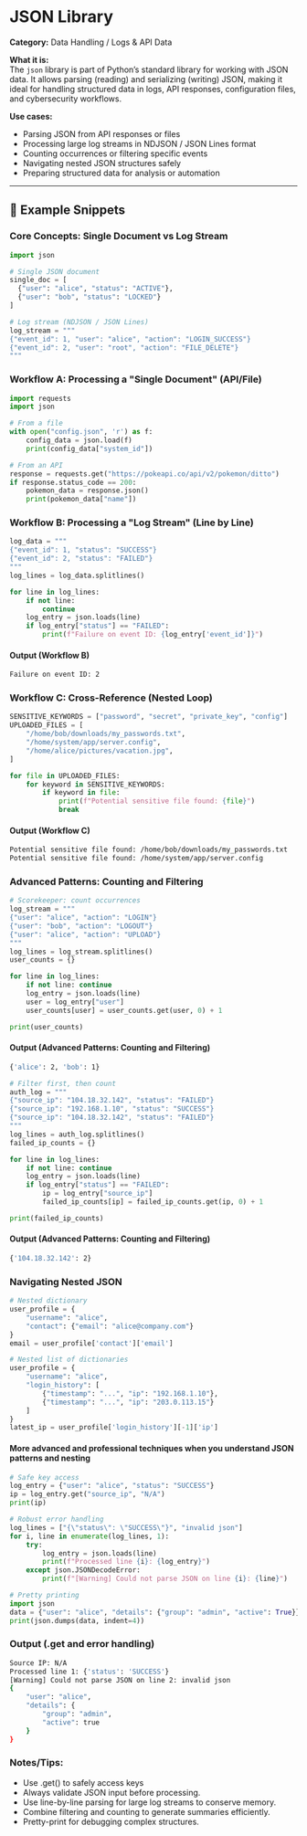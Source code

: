 # JSON Library  

**Category:** Data Handling / Logs & API Data  

**What it is:**  
The `json` library is part of Python’s standard library for working with JSON data. It allows parsing (reading) and serializing (writing) JSON, making it ideal for handling structured data in logs, API responses, configuration files, and cybersecurity workflows.  

**Use cases:**  
- Parsing JSON from API responses or files  
- Processing large log streams in NDJSON / JSON Lines format  
- Counting occurrences or filtering specific events  
- Navigating nested JSON structures safely  
- Preparing structured data for analysis or automation  

---

## 🔹 Example Snippets  

### Core Concepts: Single Document vs Log Stream
```python
import json

# Single JSON document
single_doc = [
  {"user": "alice", "status": "ACTIVE"},
  {"user": "bob", "status": "LOCKED"}
]

# Log stream (NDJSON / JSON Lines)
log_stream = """
{"event_id": 1, "user": "alice", "action": "LOGIN_SUCCESS"}
{"event_id": 2, "user": "root", "action": "FILE_DELETE"}
"""
```
### Workflow A: Processing a "Single Document" (API/File)
```Python
import requests
import json

# From a file
with open("config.json", 'r') as f:
    config_data = json.load(f)
    print(config_data["system_id"])

# From an API
response = requests.get("https://pokeapi.co/api/v2/pokemon/ditto")
if response.status_code == 200:
    pokemon_data = response.json()
    print(pokemon_data["name"])
```
### Workflow B: Processing a "Log Stream" (Line by Line)
```Python
log_data = """
{"event_id": 1, "status": "SUCCESS"}
{"event_id": 2, "status": "FAILED"}
"""
log_lines = log_data.splitlines()

for line in log_lines:
    if not line:
        continue
    log_entry = json.loads(line)
    if log_entry["status"] == "FAILED":
        print(f"Failure on event ID: {log_entry['event_id']}")
```
#### Output (Workflow B)
```Bash
Failure on event ID: 2
```
### Workflow C: Cross-Reference (Nested Loop)
```Python
SENSITIVE_KEYWORDS = ["password", "secret", "private_key", "config"]
UPLOADED_FILES = [
    "/home/bob/downloads/my_passwords.txt",
    "/home/system/app/server.config",
    "/home/alice/pictures/vacation.jpg",
]

for file in UPLOADED_FILES:
    for keyword in SENSITIVE_KEYWORDS:
        if keyword in file:
            print(f"Potential sensitive file found: {file}")
            break
```
#### Output (Workflow C)
```Bash
Potential sensitive file found: /home/bob/downloads/my_passwords.txt
Potential sensitive file found: /home/system/app/server.config
```
### Advanced Patterns: Counting and Filtering
```Python
# Scorekeeper: count occurrences
log_stream = """
{"user": "alice", "action": "LOGIN"}
{"user": "bob", "action": "LOGOUT"}
{"user": "alice", "action": "UPLOAD"}
"""
log_lines = log_stream.splitlines()
user_counts = {}

for line in log_lines:
    if not line: continue
    log_entry = json.loads(line)
    user = log_entry["user"]
    user_counts[user] = user_counts.get(user, 0) + 1

print(user_counts)
```
#### Output (Advanced Patterns: Counting and Filtering)
```Bash
{'alice': 2, 'bob': 1}
```
```Python
# Filter first, then count
auth_log = """
{"source_ip": "104.18.32.142", "status": "FAILED"}
{"source_ip": "192.168.1.10", "status": "SUCCESS"}
{"source_ip": "104.18.32.142", "status": "FAILED"}
"""
log_lines = auth_log.splitlines()
failed_ip_counts = {}

for line in log_lines:
    if not line: continue
    log_entry = json.loads(line)
    if log_entry["status"] == "FAILED":
        ip = log_entry["source_ip"]
        failed_ip_counts[ip] = failed_ip_counts.get(ip, 0) + 1

print(failed_ip_counts)
```
#### Output (Advanced Patterns: Counting and Filtering)
```Bash
{'104.18.32.142': 2}
```
### Navigating Nested JSON
```Python
# Nested dictionary
user_profile = {
    "username": "alice",
    "contact": {"email": "alice@company.com"}
}
email = user_profile['contact']['email']

# Nested list of dictionaries
user_profile = {
    "username": "alice",
    "login_history": [
        {"timestamp": "...", "ip": "192.168.1.10"},
        {"timestamp": "...", "ip": "203.0.113.15"}
    ]
}
latest_ip = user_profile['login_history'][-1]['ip']
```
#### More advanced and professional techniques when you understand JSON patterns and nesting
```Python
# Safe key access
log_entry = {"user": "alice", "status": "SUCCESS"}
ip = log_entry.get("source_ip", "N/A")
print(ip)

# Robust error handling
log_lines = ["{\"status\": \"SUCCESS\"}", "invalid json"]
for i, line in enumerate(log_lines, 1):
    try:
        log_entry = json.loads(line)
        print(f"Processed line {i}: {log_entry}")
    except json.JSONDecodeError:
        print(f"[Warning] Could not parse JSON on line {i}: {line}")

# Pretty printing
import json
data = {"user": "alice", "details": {"group": "admin", "active": True}}
print(json.dumps(data, indent=4))
```
### Output (.get and error handling)
```bash
Source IP: N/A
Processed line 1: {'status': 'SUCCESS'}
[Warning] Could not parse JSON on line 2: invalid json
{
    "user": "alice",
    "details": {
        "group": "admin",
        "active": true
    }
}
```
### Notes/Tips:
- Use .get() to safely access keys
- Always validate JSON input before processing.
- Use line-by-line parsing for large log streams to conserve memory.
- Combine filtering and counting to generate summaries efficiently.
- Pretty-print for debugging complex structures.
